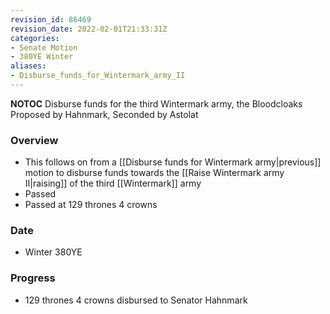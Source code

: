 ```yaml
---
revision_id: 86469
revision_date: 2022-02-01T21:33:31Z
categories:
- Senate Motion
- 380YE Winter
aliases:
- Disburse_funds_for_Wintermark_army_II
---
```



__NOTOC__
Disburse funds for the third Wintermark army, the Bloodcloaks
Proposed by Hahnmark, Seconded by Astolat

### Overview
* This follows on from a [[Disburse funds for Wintermark army|previous]] motion to disburse funds towards the [[Raise Wintermark army II|raising]] of the third [[Wintermark]] army
* Passed
* Passed at 129 thrones 4 crowns

### Date
* Winter 380YE

### Progress
* 129 thrones 4 crowns disbursed to Senator Hahnmark